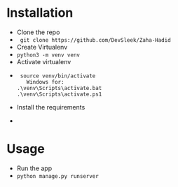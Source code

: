 # Installation
- Clone the repo
- ``` git clone https://github.com/DevSleek/Zaha-Hadid```
- Create Virtualenv
- ```python3 -m venv venv```
- Activate virtualenv
- ```linux for:
   source venv/bin/activate
     Windows for:
  .\venv\Scripts\activate.bat
  .\venv\Scripts\activate.ps1
  ```
- Install the requirements
- ```pip install -r requirements.txt
  
# Usage
- Run the app
- ```python manage.py runserver```
